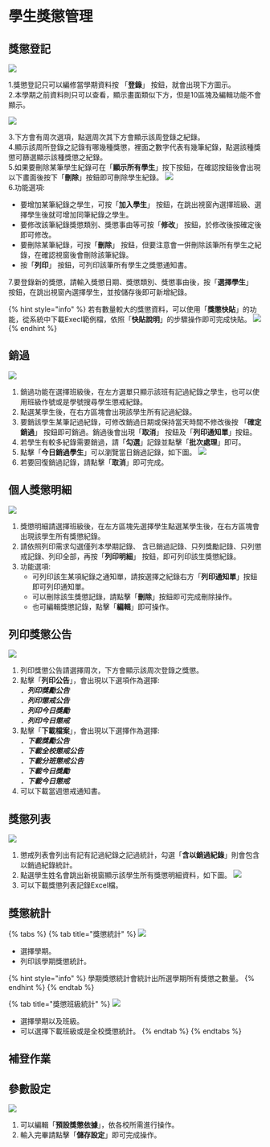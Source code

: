 # 學生獎懲管理

## 獎懲登記

![](../.gitbook/assets/reward-and-punishment_record.png)

1.獎懲登記只可以編修當學期資料按 「**登錄**」 按鈕，就會出現下方圖示。\
2.本學期之前資料則只可以查看，顯示畫面類似下方，但是10區塊及編輯功能不會顯示。

![](../.gitbook/assets/reward-and-punishment_record2.png)

3.下方會有周次選項，點選周次其下方會顯示該周登錄之紀錄。\
4.顯示該周所登錄之記錄有哪幾種獎懲，裡面之數字代表有幾筆紀錄，點選該種獎懲可篩選顯示該種獎懲之紀錄。\
5.如果要刪除某筆學生紀錄可在「**顯示所有學生**」按下按鈕，在確認按鈕後會出現以下畫面後按下「**刪除**」按鈕即可刪除學生紀錄。 ![](../.gitbook/assets/reward-and-punishment_record3.png) \
6.功能選項:

* 要增加某筆紀錄之學生，可按「**加入學生**」 按鈕，在跳出視窗內選擇班級、選擇學生後就可增加同筆紀錄之學生。
* 要修改該筆紀錄獎懲類別、獎懲事由等可按「**修改**」 按鈕，於修改後按確定後即可修改。
* 要刪除某筆紀錄，可按「**刪除**」 按鈕，但要注意會一併刪除該筆所有學生之紀錄，在確認視窗後會刪除該筆紀錄。
* 按「**列印**」 按鈕，可列印該筆所有學生之獎懲通知書。

7.要登錄新的獎懲，請輸入獎懲日期、獎懲類別、獎懲事由後，按「**選擇學生**」 按鈕，在跳出視窗內選擇學生，並按儲存後即可新增紀錄。

{% hint style="info" %}
若有數量較大的獎懲資料，可以使用「**獎懲快貼**」的功能，從系統中下載Execl範例檔，依照「**快貼說明**」的步驟操作即可完成快貼。 ![](../.gitbook/assets/reward-and-punishment_record4.png) 
{% endhint %}

## 銷過

![](../.gitbook/assets/cancel_punish.png)

1. 銷過功能在選擇班級後，在左方選單只顯示該班有記過紀錄之學生，也可以使用班級作號或是學號搜尋學生懲戒紀錄。
2. 點選某學生後，在右方區塊會出現該學生所有記過紀錄。
3. 要銷該學生某筆記過紀錄，可修改銷過日期或保持當天時間不修改後按 「**確定銷過**」 按鈕即可銷過。銷過後會出現「**取消**」 按鈕及「**列印通知單**」按鈕。
4. 若學生有較多紀錄需要銷過，請「**勾選**」記錄並點擊「**批次處理**」即可。
5. 點擊「**今日銷過學生**」可以瀏覽當日銷過記錄，如下圖。 ![](../.gitbook/assets/cancel_punish2.png) 
6. 若要回復銷過記錄，請點擊「**取消**」即可完成。

## 個人獎懲明細

![](../.gitbook/assets/personal_reward-and-punishment_detail.png)

1. 獎懲明細請選擇班級後，在左方區塊先選擇學生點選某學生後，在右方區塊會出現該學生所有獎懲紀錄。
2. 請依照列印需求勾選僅列本學期記錄、 含已銷過記錄、只列獎勵記錄、只列懲戒記錄、列印全部，再按「**列印明細**」 按鈕，即可列印該生獎懲紀錄。
3. 功能選項:
   * 可列印該生某項紀錄之通知單，請按選擇之紀錄右方「**列印通知單**」按鈕即可列印通知單。
   * 可以刪除該生獎懲記錄，請點擊「**刪除**」按鈕即可完成刪除操作。
   * 也可編輯獎懲記錄，點擊「**編輯**」即可操作。

## 列印獎懲公告

![](../.gitbook/assets/print_reward-and-punishment_announcement.png)

1. 列印獎懲公告請選擇周次，下方會顯示該周次登錄之獎懲。
2. 點擊「**列印公告**」，會出現以下選項作為選擇:\
   _**．列印獎勵公告**_\
   _**．列印懲戒公告**_\
   _**．列印今日獎勵**_\
   _**．列印今日懲戒**_
3. 點擊「**下載檔案**」，會出現以下選擇作為選擇:\
   _**．下載獎勵公告**_\
   _**．下載全校懲戒公告**_\
   _**．下載分班懲戒公告**_\
   _**．下載今日獎勵**_\
   _**．下載今日懲戒**_
4. 可以下載當週懲戒通知書。

## 獎懲列表

![](../.gitbook/assets/punishment_list.png)

1. 懲戒列表會列出有記有記過紀錄之記過統計，勾選「**含以銷過紀錄**」則會包含以銷過紀錄統計。
2. 點選學生姓名會跳出新視窗顯示該學生所有獎懲明細資料，如下圖。 ![](../.gitbook/assets/punishment_list2.png) 
3. 可以下載獎懲列表記錄Excel檔。

## 獎懲統計

{% tabs %}
{% tab title="獎懲統計" %}
![](../.gitbook/assets/reward-and-punishment_statistics.png)

* 選擇學期。
* 列印該學期獎懲統計。

{% hint style="info" %}
學期獎懲統計會統計出所選學期所有獎懲之數量。
{% endhint %}
{% endtab %}

{% tab title="獎懲班級統計" %}
![](../.gitbook/assets/reward-and-punishment_statistics2.png)

* 選擇學期以及班級。
* 可以選擇下載班級或是全校獎懲統計。
{% endtab %}
{% endtabs %}

## 補登作業

## 參數設定

![](<../.gitbook/assets/parameter_setting (4).png>)

1. 可以編輯「**預設獎懲依據**」，依各校所需進行操作。
2. 輸入完畢請點擊「**儲存設定**」即可完成操作。
